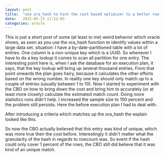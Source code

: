 ```yaml
---
layout: post
title:  "use ora_hash to hint the cost based optimizer to a better row estimation"
date:   2015-05-13 11:22:03
categories: oracle
---
```

This is just a short post of some (at least to me) weird behavior which oracle shows, as soon as you use the ora_hash function to identify values within a large data set.
situation:
I have a by-date-partitioned table with a lot of entries. One column is a non-unique key which is a UUID. So whenever I have to do a key lookup it comes to scan all partition for one entry.
The interesting point here is, when I ask the database for an execution plan, it says, that the key lookup will bring up several thousand entries. From that point onwards the plan goes hairy, because it calculates the other efforts based on the wrong number. In reality one key should only match up to a couple of entries (usually between 1 to 10).
Now I started to experiment with the CBO on how to bring down the cost and bring him to accurately (or at least more closely) calculate the estimated match count.
Doing more statistics runs didn't help. I increased the sample size to 100 percent and the problem still persists.
Here the before execution plan I had to deal with:

After introducing a criteria which matches up the ora_hash the explain looked like this.

So now the CBO actually believed that this entry was kind of unique, which was more true then the cost before.
Interestingly it didn't matter what the granularity of the hash in regards to rowcount was. So event if the hash could only cover 1 percent of the rows, the CBO still did believe that it was kind of an unique match.
